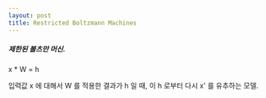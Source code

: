 ```yaml
---
layout: post
title: Restricted Boltzmann Machines
---
```




##### 제한된 볼츠만 머신.

x * W = h

입력값 x 에 대해서 W 를 적용한 결과가 h 일 때, 이 h 로부터 다시 x' 를 유추하는 모델.